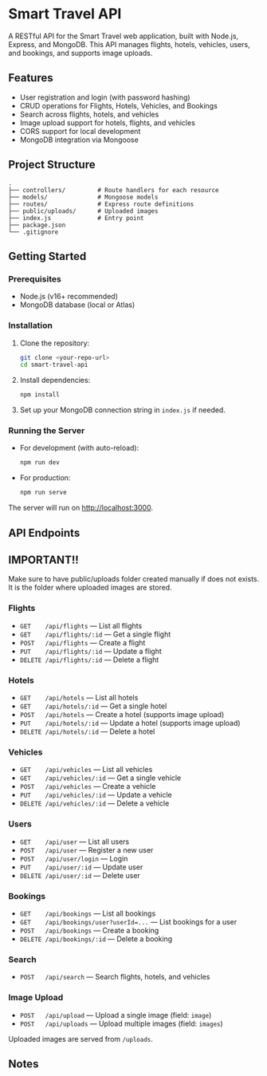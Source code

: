 # Smart Travel API

A RESTful API for the Smart Travel web application, built with Node.js, Express, and MongoDB. This API manages flights, hotels, vehicles, users, and bookings, and supports image uploads.

## Features

- User registration and login (with password hashing)
- CRUD operations for Flights, Hotels, Vehicles, and Bookings
- Search across flights, hotels, and vehicles
- Image upload support for hotels, flights, and vehicles
- CORS support for local development
- MongoDB integration via Mongoose

## Project Structure

```
.
├── controllers/         # Route handlers for each resource
├── models/              # Mongoose models
├── routes/              # Express route definitions
├── public/uploads/      # Uploaded images
├── index.js             # Entry point
├── package.json
└── .gitignore
```

## Getting Started

### Prerequisites

- Node.js (v16+ recommended)
- MongoDB database (local or Atlas)

### Installation

1. Clone the repository:
   ```sh
   git clone <your-repo-url>
   cd smart-travel-api
   ```

2. Install dependencies:
   ```sh
   npm install
   ```

3. Set up your MongoDB connection string in `index.js` if needed.

### Running the Server

- For development (with auto-reload):
  ```sh
  npm run dev
  ```
- For production:
  ```sh
  npm run serve
  ```

The server will run on [http://localhost:3000](http://localhost:3000).

## API Endpoints

## IMPORTANT!!
Make sure to have public/uploads folder created manually if does not exists. It is the folder where uploaded images are stored.

### Flights

- `GET    /api/flights`           — List all flights
- `GET    /api/flights/:id`       — Get a single flight
- `POST   /api/flights`           — Create a flight
- `PUT    /api/flights/:id`       — Update a flight
- `DELETE /api/flights/:id`       — Delete a flight

### Hotels

- `GET    /api/hotels`            — List all hotels
- `GET    /api/hotels/:id`        — Get a single hotel
- `POST   /api/hotels`            — Create a hotel (supports image upload)
- `PUT    /api/hotels/:id`        — Update a hotel (supports image upload)
- `DELETE /api/hotels/:id`        — Delete a hotel

### Vehicles

- `GET    /api/vehicles`          — List all vehicles
- `GET    /api/vehicles/:id`      — Get a single vehicle
- `POST   /api/vehicles`          — Create a vehicle
- `PUT    /api/vehicles/:id`      — Update a vehicle
- `DELETE /api/vehicles/:id`      — Delete a vehicle

### Users

- `GET    /api/user`              — List all users
- `POST   /api/user`              — Register a new user
- `POST   /api/user/login`        — Login
- `PUT    /api/user/:id`          — Update user
- `DELETE /api/user/:id`          — Delete user

### Bookings

- `GET    /api/bookings`          — List all bookings
- `GET    /api/bookings/user?userId=...` — List bookings for a user
- `POST   /api/bookings`          — Create a booking
- `DELETE /api/bookings/:id`      — Delete a booking

### Search

- `POST   /api/search`            — Search flights, hotels, and vehicles

### Image Upload

- `POST   /api/upload`            — Upload a single image (field: `image`)
- `POST   /api/uploads`           — Upload multiple images (field: `images`)

Uploaded images are served from `/uploads`.

## Notes